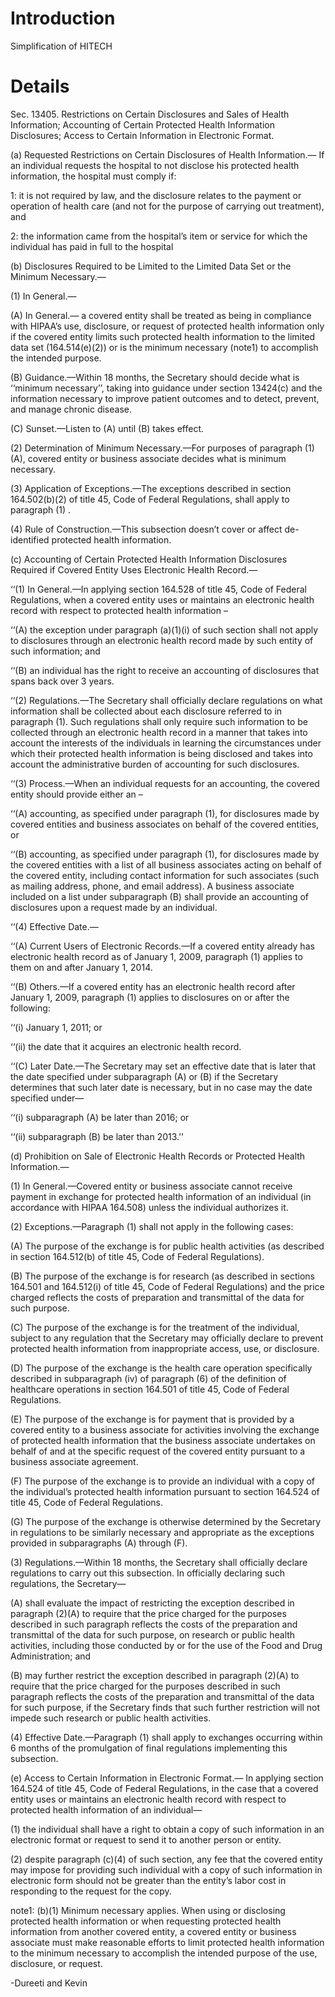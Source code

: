 # Introduction #

Simplification of HITECH

# Details #

Sec. 13405. Restrictions on Certain Disclosures and Sales of Health Information; Accounting of Certain Protected Health Information Disclosures; Access to Certain Information in Electronic Format.

(a) Requested Restrictions on Certain Disclosures of Health Information.— If an individual requests the hospital to not disclose his protected health information, the hospital must comply if:

1: it is not required by law, and the disclosure relates to the payment or operation of health care (and not for the purpose of carrying out treatment), and

2: the information came from the hospital’s item or service for which the individual has paid in full to the hospital

(b) Disclosures Required to be Limited to the Limited Data Set or the Minimum Necessary.—

(1) In General.—

(A) In General.— a covered entity shall be treated as being in compliance with HIPAA’s use, disclosure, or request of protected health information only if the covered entity limits such protected health information to the limited data set (164.514(e)(2)) or is the minimum necessary (note1) to accomplish the intended purpose.

(B) Guidance.—Within 18 months, the Secretary should decide what is ‘‘minimum necessary’’, taking into guidance under section 13424(c) and the information necessary to improve
patient outcomes and to detect, prevent, and manage chronic disease.

(C) Sunset.—Listen to (A) until (B) takes effect.

(2) Determination of Minimum Necessary.—For purposes of paragraph (1)(A), covered entity or business associate decides what is minimum necessary.

(3) Application of Exceptions.—The exceptions described in section 164.502(b)(2) of title 45, Code of Federal Regulations, shall apply to paragraph (1) .

(4) Rule of Construction.—This subsection doesn’t cover or affect de-identified protected health information.

(c) Accounting of Certain Protected Health Information Disclosures Required if Covered Entity Uses Electronic Health Record.—

‘‘(1) In General.—In applying section 164.528 of title 45, Code of Federal Regulations, when a covered entity uses or maintains an electronic health record with respect to protected health information –

‘‘(A) the exception under paragraph (a)(1)(i) of such section shall not apply to disclosures through an electronic health record made by such entity of such information; and

‘‘(B) an individual has the right to receive an accounting of disclosures that spans back over 3 years.

‘‘(2) Regulations.—The Secretary shall officially declare regulations on what information shall be collected about each disclosure referred to in paragraph (1). Such regulations shall only require such information to be collected through an electronic health record in a manner that takes into account the interests of the individuals in learning the circumstances under which their protected health information is being disclosed and takes into account the administrative burden of accounting for such disclosures.

‘‘(3) Process.—When an individual requests for an accounting, the covered entity should provide either an –

‘‘(A) accounting, as specified under paragraph (1), for disclosures made by covered entities and business associates on behalf of the covered entities, or

‘‘(B) accounting, as specified under paragraph (1), for disclosures made by the covered entities with a list of all business associates acting on behalf of the covered entity, including contact information for such associates (such as mailing address, phone, and email address).
A business associate included on a list under subparagraph (B) shall provide an accounting of disclosures upon a request made by an individual.

‘‘(4) Effective Date.—

‘‘(A) Current Users of Electronic Records.—If a covered entity already has electronic health record as of January 1, 2009, paragraph (1) applies to them on and after January 1, 2014.

‘‘(B) Others.—If a covered entity has an electronic health record after January 1, 2009, paragraph (1) applies to disclosures on or after the following:

‘‘(i) January 1, 2011; or

‘‘(ii) the date that it acquires an electronic health record.

‘‘(C) Later Date.—The Secretary may set an effective date that is later that the date specified under subparagraph (A) or (B) if the Secretary determines that such later date is necessary, but in no case may the date specified under—

‘‘(i) subparagraph (A) be later than 2016; or

‘‘(ii) subparagraph (B) be later than 2013.’’

(d) Prohibition on Sale of Electronic Health Records or Protected Health Information.—

(1) In General.—Covered entity or business associate cannot receive payment in exchange for protected health information of an individual (in accordance with HIPAA 164.508) unless the individual authorizes it.

(2) Exceptions.—Paragraph (1) shall not apply in the following cases:

(A) The purpose of the exchange is for public health activities (as described in section 164.512(b) of title 45, Code of Federal Regulations).

(B) The purpose of the exchange is for research (as described in sections 164.501 and 164.512(i) of title 45, Code of Federal Regulations) and the price charged reflects the costs of preparation and transmittal of the data for such purpose.

(C) The purpose of the exchange is for the treatment of the individual, subject to any regulation that the Secretary may officially declare to prevent protected health information from inappropriate access, use, or disclosure.

(D) The purpose of the exchange is the health care operation specifically described in subparagraph (iv) of paragraph (6) of the definition of healthcare operations in section 164.501 of title 45, Code of Federal Regulations.

(E) The purpose of the exchange is for payment that is provided by a covered entity to a business associate for activities involving the exchange of protected health information that the business associate undertakes on behalf of and at the specific request of the covered entity pursuant to a business associate agreement.

(F) The purpose of the exchange is to provide an individual with a copy of the individual’s protected health information pursuant to section 164.524 of title 45, Code of Federal Regulations.

(G) The purpose of the exchange is otherwise determined by the Secretary in regulations to be similarly necessary and appropriate as the exceptions provided in subparagraphs (A) through (F).

(3) Regulations.—Within 18 months, the Secretary shall officially declare regulations to carry out this subsection. In officially declaring such regulations, the Secretary—

(A) shall evaluate the impact of restricting the exception described in paragraph (2)(A) to require that the price charged for the purposes described in such paragraph reflects the costs of the preparation and transmittal of the data for such purpose, on research or public health activities, including those conducted by or for the use of the Food and Drug Administration; and

(B) may further restrict the exception described in paragraph (2)(A) to require that the price charged for the purposes described in such paragraph reflects the costs of the preparation and transmittal of the data for such purpose, if the Secretary finds that such further restriction will not impede such research or public health activities.

(4) Effective Date.—Paragraph (1) shall apply to exchanges occurring within 6 months of the promulgation of final regulations implementing this subsection.

(e) Access to Certain Information in Electronic Format.— In applying section 164.524 of title 45, Code of Federal Regulations, in the case that a covered entity uses or maintains an electronic health record with respect to protected health information of an individual—

(1) the individual shall have a right to obtain a copy of such information in an electronic format or request to send it to another person or entity.

(2) despite paragraph (c)(4) of such section, any fee that the covered entity may impose for providing such individual with a copy of such information in electronic form should not be greater than the entity’s labor cost in responding to the request for the copy.






























note1:  (b)(1) Minimum necessary applies.  When using or
disclosing protected health information or when requesting protected health information
from another covered entity, a covered entity or business associate must make reasonable
efforts to limit protected health information to the minimum necessary to accomplish the
intended purpose of the use, disclosure, or request.


-Dureeti and Kevin